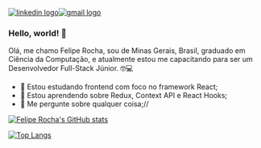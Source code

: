 <a href="https://www.linkedin.com/in/felipe-silva-rocha/">![linkedin logo](https://img.shields.io/badge/LinkedIn-0077B5?style=for-the-badge&logo=linkedin&logoColor=white)</a><a href="mailto: felipe.sr27@gmail.com"><img src="https://img.shields.io/badge/Gmail-D14836?style=for-the-badge&logo=gmail&logoColor=white" alt="gmail logo"/></a>

### Hello, world! 👋
 
 Olá, me chamo Felipe Rocha, sou de Minas Gerais, Brasil, graduado em Ciência da Computação, e atualmente estou me capacitando para ser um Desenvolvedor Full-Stack Júnior. :nerd_face::computer:
 
- 🔭 Estou estudando frontend com foco no framework React;
- 🌱 Estou aprendendo sobre Redux, Context API e React Hooks;
- 💬 Me pergunte sobre qualquer coisa;//


[![Felipe Rocha's GitHub stats](https://github-readme-stats.vercel.app/api?username=feliperocha-dev&theme=tokyonight)](https://github.com/anuraghazra/github-readme-stats)

[![Top Langs](https://github-readme-stats.vercel.app/api/top-langs/?username=feliperocha-dev&layout=compact&theme=tokyonight)](https://github.com/anuraghazra/github-readme-stats)

<!--
**feliperocha-dev/feliperocha-dev** is a ✨ _special_ ✨ repository because its `README.md` (this file) appears on your GitHub profile.

Here are some ideas to get you started:

- 🔭 I’m currently working on ...
- 🌱 I’m currently learning ...
- 👯 I’m looking to collaborate on ...
- 🤔 I’m looking for help with ...
- 💬 Ask me about ...
- 📫 How to reach me: ...
- 😄 Pronouns: ...
- ⚡ Fun fact: ...
-->
